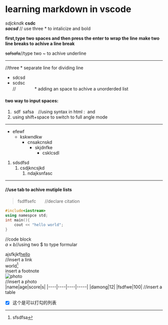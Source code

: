 
# learning markdown in vscode
*sdjckndk*
**csdc**   
***sacsd***  //  use three * to intalicize and bold


**first,type two spaces and then press the enter to wrap the line** **make two line breaks to achive a line break**
  

~~safsafa~~//type two ~ to achive underline  
***
//three * separate line for dividing line  
* sdcsd
* scdsc   
//   　　　　* adding an space to achive a unorderded list  
#### two way to input spaces:  
1. &nbsp;sdf&ensp;safsa&ensp;&ensp;//using syntax in html :&nbsp; and &ensp;
2. using shift+space to switch to full angle mode  
---

* efewf
    * kskwndkw
        * cnsakcnskd
            * skjdnfke
                * csklcsdl

1. sdsdfsd
    1. csdjkncsjkd
        1. ndajksnfasc
---
#### //use tab to achive mutiple lists  

> fsdffsefc　　//declare citation
```c++
#include<iostream>
using namespce std;
int main(){
    cout << "hello world";
}
```  
//code block  
$a\times b$//using two $ to type formular  


ajsfkjkf[hello](http://baidu.com)  
//insert a link  
world[^1]  
insert a footnote  
![photo](https://upload.wikimedia.org/wikipedia/commons/thumb/1/1c/Visual_Studio_Code_1.35_icon.png/180px-Visual_Studio_Code_1.35_icon.png)  
//insert a photo  
|name|age|score|s|
|----|----|----|-----|
|damong|12|
|fsdfwe|100|
//insert a table

- [x] 这个是可以打勾的列表





[^1]:sfsdfsa